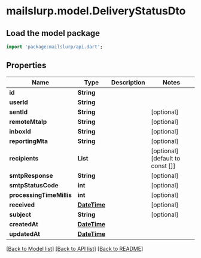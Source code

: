 # mailslurp.model.DeliveryStatusDto

## Load the model package
```dart
import 'package:mailslurp/api.dart';
```

## Properties
Name | Type | Description | Notes
------------ | ------------- | ------------- | -------------
**id** | **String** |  | 
**userId** | **String** |  | 
**sentId** | **String** |  | [optional] 
**remoteMtaIp** | **String** |  | [optional] 
**inboxId** | **String** |  | [optional] 
**reportingMta** | **String** |  | [optional] 
**recipients** | **List<String>** |  | [optional] [default to const []]
**smtpResponse** | **String** |  | [optional] 
**smtpStatusCode** | **int** |  | [optional] 
**processingTimeMillis** | **int** |  | [optional] 
**received** | [**DateTime**](DateTime) |  | [optional] 
**subject** | **String** |  | [optional] 
**createdAt** | [**DateTime**](DateTime) |  | 
**updatedAt** | [**DateTime**](DateTime) |  | 

[[Back to Model list]](../README#documentation-for-models) [[Back to API list]](../README#documentation-for-api-endpoints) [[Back to README]](../README)


